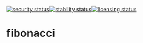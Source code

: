 [![security status](https://meterian.io/badge/pb/62b0bc72-0f45-475e-97a9-ca47adceb6d1/security)](https://meterian.io/projects/?pid=62b0bc72-0f45-475e-97a9-ca47adceb6d1)[![stability status](https://meterian.io/badge/pb/62b0bc72-0f45-475e-97a9-ca47adceb6d1/stability)](https://meterian.io/projects/?pid=62b0bc72-0f45-475e-97a9-ca47adceb6d1)[![licensing status](https://meterian.io/badge/pb/62b0bc72-0f45-475e-97a9-ca47adceb6d1/licensing)](https://meterian.io/projects/?pid=62b0bc72-0f45-475e-97a9-ca47adceb6d1)
# fibonacci
